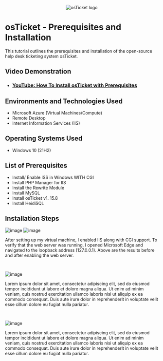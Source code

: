 <p align="center">
<img src="https://i.imgur.com/Clzj7Xs.png" alt="osTicket logo"/>
</p>

<h1>osTicket - Prerequisites and Installation</h1>
This tutorial outlines the prerequisites and installation of the open-source help desk ticketing system osTicket.<br />


<h2>Video Demonstration</h2>

- ### [YouTube: How To Install osTicket with Prerequisites](https://www.youtube.com)

<h2>Environments and Technologies Used</h2>

- Microsoft Azure (Virtual Machines/Compute)
- Remote Desktop
- Internet Information Services (IIS)

<h2>Operating Systems Used </h2>

- Windows 10</b> (21H2)

<h2>List of Prerequisites</h2>

- Install/ Enable ISS in Windows WITH CGI
- Install PHP Manager for IIS
- Install the Rewrite Module
- Install MySQL
- Install osTicket v1. 15.8
- Install HeidiSQL
  
<h2>Installation Steps</h2>

![image](https://github.com/user-attachments/assets/54e1101f-4406-4fc2-a916-e220ab0fbcc2)
![image](https://github.com/user-attachments/assets/2463a092-899b-407a-bf7c-712d5b7a906f)

<p>
</p>
<p>
 After setting up my virtual machine, I enabled IIS along with CGI support. To verify that the web server was running, I opened Microsoft Edge and navigated to the loopback address (127.0.0.1). Above are the results before and after enabling the web server.


</p>
<br />


 ![image](https://github.com/user-attachments/assets/39be7c7f-8eaa-46c2-9939-cb6149b2f0d5)



<p>
</p>
<p>
Lorem ipsum dolor sit amet, consectetur adipiscing elit, sed do eiusmod tempor incididunt ut labore et dolore magna aliqua. Ut enim ad minim veniam, quis nostrud exercitation ullamco laboris nisi ut aliquip ex ea commodo consequat. Duis aute irure dolor in reprehenderit in voluptate velit esse cillum dolore eu fugiat nulla pariatur.
</p>
<br />

<p>

  

  ![image](https://github.com/user-attachments/assets/a4d6d1db-0141-41df-96d8-6f6d076d92a5)


</p>
<p>
Lorem ipsum dolor sit amet, consectetur adipiscing elit, sed do eiusmod tempor incididunt ut labore et dolore magna aliqua. Ut enim ad minim veniam, quis nostrud exercitation ullamco laboris nisi ut aliquip ex ea commodo consequat. Duis aute irure dolor in reprehenderit in voluptate velit esse cillum dolore eu fugiat nulla pariatur.
</p>
<br />
